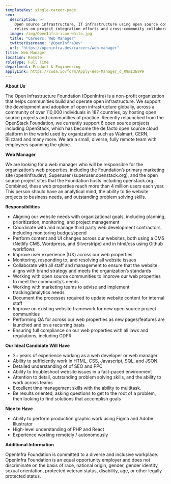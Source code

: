 ```yaml
---
templateKey: single-career-page
seo:
  description: >-
    Open source infrastructure, IT infrastructure using open source components,
    relies on project integration efforts and cross-community collaboration.
  image: /img/OpenInfra-icon-white.jpg
  title: "Careers: Web Manager"
  twitterUsername: "@OpenInfraDev"
  url: "https://openinfra.dev/careers/web-manager"
title: Web Manager
location: Remote
roleType: Full Time
department: Product & Engineering
applyLink: https://coda.io/form/Apply-Web-Manager_d_R9mI3E9PH
---
```


**About Us**

The Open Infrastructure Foundation (OpenInfra) is a non-profit organization that helps communities build and operate open infrastructure. We support the development and adoption of open infrastructure globally, across a community of over 110,000 individuals in 187 countries, by hosting open source projects and communities of practice. Recently relaunched from the OpenStack Foundation, we currently support 6 open source projects including OpenStack, which has become the de facto open source cloud platform in the world used by organizations such as Walmart, CERN, Blizzard and many more. We are a small, diverse, fully remote team with employees spanning the globe.

**Web Manager**

We are looking for a web manager who will be responsible for the organization’s web properties, including the Foundation’s primary marketing site (openinfra.dev), Superuser (superuser.openstack.org), and the open source project sites that the Foundation hosts including openstack.org. Combined, these web properties reach more than 4 million users each year. This person should have an analytical mind, the ability to tie website projects to business needs, and outstanding problem solving skills. 

**Responsibilities**

- Aligning our website needs with organizational goals, including planning, prioritization, monitoring, and project management
- Coordinate with and manage third party web development contractors, including monitoring budget/spend
- Perform content and UI changes across our websites, both using a CMS (Netlify CMS, Wordpress, and Silverstripe) and in html/css using Github workflows
- Improve user experience (UX) across our web properties
- Monitoring, responding to, and resolving all website issues
- Collaborate with all staff and management to ensure that the website aligns with brand strategy and meets the organization’s standards
- Working with open source communities to improve our web properties to meet the community’s needs
- Working with marketing teams to advise and implement tracking/analytics needs
- Document the processes required to update website content for internal staff
- Improve on existing website framework for new open source project communities
- Performing QA for across our web properties as new pages/features are launched and on a recurring basis
- Ensuring full compliance on our web properties with all laws and regulations, including GDPR


**Our Ideal Candidate Will Have**

- 2+ years of experience working as a web developer or web manager
- Ability to sufficiently work in HTML, CSS, Javascript, SQL, and JSON
- Detailed understanding of of SEO and PPC
- Ability to troubleshoot website issues in a fast-paced environment
- Attention to detail, outstanding problem solving skills, and the ability to work across teams
- Excellent time management skills with the ability to multitask.
- Be results oriented, asking questions to get to the root of a problem, then looking to find solutions that accomplish goals

**Nice to Have**

- Ability to perform production graphic work using Figma and Adobe Illustrator
- High-level understanding of PHP and React
- Experience working remotely / autonomously


**Additional Information**

OpenInfra Foundation is committed to a diverse and inclusive workplace. OpenInfra Foundation is an equal opportunity employer and does not discriminate on the basis of race, national origin, gender, gender identity, sexual orientation, protected veteran status, disability, age, or other legally protected status.
